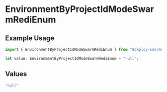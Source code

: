 # EnvironmentByProjectIdModeSwarmRediEnum

## Example Usage

```typescript
import { EnvironmentByProjectIdModeSwarmRediEnum } from "dokploy-sdk/models/operations";

let value: EnvironmentByProjectIdModeSwarmRediEnum = "null";
```

## Values

```typescript
"null"
```